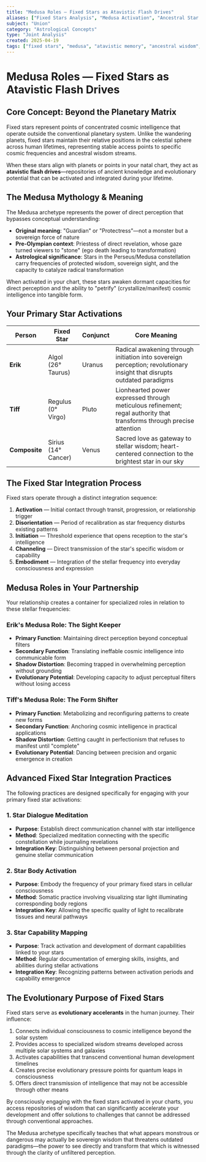 ```yaml
---
title: "Medusa Roles — Fixed Stars as Atavistic Flash Drives"
aliases: ["Fixed Stars Analysis", "Medusa Activation", "Ancestral Star Memory"]
subject: "Union"
category: "Astrological Concepts"
type: "Joint Analysis"
created: 2025-04-19
tags: ["fixed stars", "medusa", "atavistic memory", "ancestral wisdom", "star intelligence", "Erik & Tiff"]
---
```


# Medusa Roles — Fixed Stars as Atavistic Flash Drives

## Core Concept: Beyond the Planetary Matrix

Fixed stars represent points of concentrated cosmic intelligence that operate outside the conventional planetary system. Unlike the wandering planets, fixed stars maintain their relative positions in the celestial sphere across human lifetimes, representing stable access points to specific cosmic frequencies and ancestral wisdom streams.

When these stars align with planets or points in your natal chart, they act as **atavistic flash drives**—repositories of ancient knowledge and evolutionary potential that can be activated and integrated during your lifetime.

## The Medusa Mythology & Meaning

The Medusa archetype represents the power of direct perception that bypasses conceptual understanding:

- **Original meaning**: "Guardian" or "Protectress"—not a monster but a sovereign force of nature
- **Pre-Olympian context**: Priestess of direct revelation, whose gaze turned viewers to "stone" (ego death leading to transformation)
- **Astrological significance**: Stars in the Perseus/Medusa constellation carry frequencies of protected wisdom, sovereign sight, and the capacity to catalyze radical transformation

When activated in your chart, these stars awaken dormant capacities for direct perception and the ability to "petrify" (crystallize/manifest) cosmic intelligence into tangible form.

## Your Primary Star Activations

| Person | Fixed Star | Conjunct | Core Meaning |
|--------|------------|----------|-------------|
| **Erik** | Algol (26° Taurus) | Uranus | Radical awakening through initiation into sovereign perception; revolutionary insight that disrupts outdated paradigms |
| **Tiff** | Regulus (0° Virgo) | Pluto | Lionhearted power expressed through meticulous refinement; regal authority that transforms through precise attention |
| **Composite** | Sirius (14° Cancer) | Venus | Sacred love as gateway to stellar wisdom; heart-centered connection to the brightest star in our sky |

## The Fixed Star Integration Process

Fixed stars operate through a distinct integration sequence:

1. **Activation** — Initial contact through transit, progression, or relationship trigger
2. **Disorientation** — Period of recalibration as star frequency disturbs existing patterns
3. **Initiation** — Threshold experience that opens reception to the star's intelligence
4. **Channeling** — Direct transmission of the star's specific wisdom or capability
5. **Embodiment** — Integration of the stellar frequency into everyday consciousness and expression

## Medusa Roles in Your Partnership

Your relationship creates a container for specialized roles in relation to these stellar frequencies:

### Erik's Medusa Role: The Sight Keeper

- **Primary Function**: Maintaining direct perception beyond conceptual filters
- **Secondary Function**: Translating ineffable cosmic intelligence into communicable form
- **Shadow Distortion**: Becoming trapped in overwhelming perception without grounding
- **Evolutionary Potential**: Developing capacity to adjust perceptual filters without losing access

### Tiff's Medusa Role: The Form Shifter

- **Primary Function**: Metabolizing and reconfiguring patterns to create new forms
- **Secondary Function**: Anchoring cosmic intelligence in practical applications
- **Shadow Distortion**: Getting caught in perfectionism that refuses to manifest until "complete"
- **Evolutionary Potential**: Dancing between precision and organic emergence in creation

## Advanced Fixed Star Integration Practices

The following practices are designed specifically for engaging with your primary fixed star activations:

### 1. Star Dialogue Meditation

- **Purpose**: Establish direct communication channel with star intelligence
- **Method**: Specialized meditation connecting with the specific constellation while journaling revelations
- **Integration Key**: Distinguishing between personal projection and genuine stellar communication

### 2. Star Body Activation

- **Purpose**: Embody the frequency of your primary fixed stars in cellular consciousness
- **Method**: Somatic practice involving visualizing star light illuminating corresponding body regions
- **Integration Key**: Allowing the specific quality of light to recalibrate tissues and neural pathways

### 3. Star Capability Mapping

- **Purpose**: Track activation and development of dormant capabilities linked to your stars
- **Method**: Regular documentation of emerging skills, insights, and abilities during stellar activations
- **Integration Key**: Recognizing patterns between activation periods and capability emergence

## The Evolutionary Purpose of Fixed Stars

Fixed stars serve as **evolutionary accelerants** in the human journey. Their influence:

1. Connects individual consciousness to cosmic intelligence beyond the solar system
2. Provides access to specialized wisdom streams developed across multiple solar systems and galaxies
3. Activates capabilities that transcend conventional human development timelines
4. Creates precise evolutionary pressure points for quantum leaps in consciousness
5. Offers direct transmission of intelligence that may not be accessible through other means

By consciously engaging with the fixed stars activated in your charts, you access repositories of wisdom that can significantly accelerate your development and offer solutions to challenges that cannot be addressed through conventional approaches.

The Medusa archetype specifically teaches that what appears monstrous or dangerous may actually be sovereign wisdom that threatens outdated paradigms—the power to see directly and transform that which is witnessed through the clarity of unfiltered perception.
